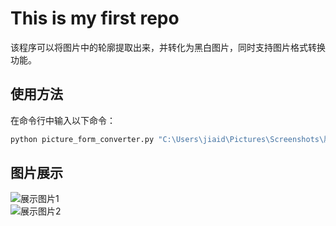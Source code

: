 # This is my first repo

该程序可以将图片中的轮廓提取出来，并转化为黑白图片，同时支持图片格式转换功能。

## 使用方法

在命令行中输入以下命令：

```bash
python picture_form_converter.py "C:\Users\jiaid\Pictures\Screenshots\屏幕截图 2024-09-04 165419.png" "C:\Users\jiaid\Desktop" --name "movhhh.bmp" --style "black"
```
## 图片展示<br>
![展示图片1](./picture/mov.bmp)<br>
![展示图片2](./picture/jackson.png)
